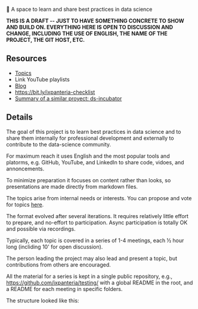 👋 A space to learn and share best practices in data science

**THIS IS A DRAFT -- JUST TO HAVE SOMETHING CONCRETE TO SHOW AND BUILD ON. EVERYTHING HERE IS OPEN TO DISCUSSION AND CHANGE, INCLUDING THE USE OF ENGLISH, THE NAME OF THE PROJECT, THE GIT HOST, ETC.**

## Resources

* [Topics](https://github.com/ixpanteria/.github/discussions/1)
* Link YouTube playlists
* [Blog](https://ixpanteria.github.io/)
* https://bit.ly/ixpanteria-checklist
* [Summary of a similar proyect: ds-incubator](https://docs.google.com/document/d/1ammak4JAI6F1mhnbBEDJgDwXr7-uNpzIAheAJ8tbkPE/edit)

## Details

The goal of this project is to learn best practices in data science and to share them internally for professional development and externally to contribute to the data-science community.

For maximum reach it uses English and the most popular tools and platorms, e.g. GitHub, YouTube, and LinkedIn to share code, vidoes, and annoncements.

To minimize preparation it focuses on content rather than looks, so presentations are made directly from markdown files.

The topics arise from internal needs or interests. You can propose and vote for topics [here](https://github.com/ixpanteria/.github/discussions/1).

The format evolved after several iterations. It requires relatively little effort to prepare, and no-effort to participation. Async participation is totally OK and possible via recordings.

Typically, each topic is covered in a series of 1-4 meetings, each ½ hour long (incliding 10' for open discussion).

The person leading the project may also lead and present a topic, but contributions from others are encouraged.

All the material for a series is kept in a single public repository, e.g., https://github.com/ixpanteria/testing/ with a global README in the root, and a README for each meeting in specific folders.

The structure looked like this:
